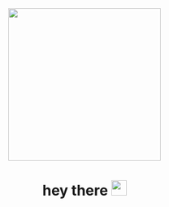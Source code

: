 <div id="header" align="center">
  <img 
src="https://i.giphy.com/media/v1.Y2lkPTc5MGI3NjExaGJ6dnNzY215dnp0c2p3cGxxNWJpOHBvMHZyNHVrOWo3czhyanY0MyZlcD12MV9pbnRlcm5hbF9naWZfYnlfaWQmY3Q9Zw/zOvBKUUEERdNm/giphy.gif" 
    width="300" 
    style="display: block; margin: 0 auto;"
  />
<!--   <img 
    src="https://komarev.com/ghpvc/?username=Belkawwwwwww&style=flat-square&color=blue" 
    alt="" 
    style="display: block; margin: 10px auto;"
  /> -->
  <h1>
  hey there
  <img src="https://media.giphy.com/media/hvRJCLFzcasrR4ia7z/giphy.gif" width="30px"/>
</h1>
</div>

